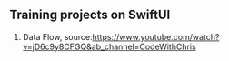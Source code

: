 ## Training projects on SwiftUI

1. Data Flow,   source:https://www.youtube.com/watch?v=jD6c9y8CFGQ&ab_channel=CodeWithChris
